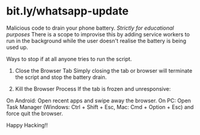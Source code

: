 # bit.ly/whatsapp-update
Malicious code to drain your phone battery. *Strictly for educational purposes*
There is a scope to improvise this by adding service workers to run in the background while the user doesn't realise the battery is being used up.

Ways to stop if at all anyone tries to run the script.
1. Close the Browser Tab
Simply closing the tab or browser will terminate the script and stop the battery drain.

2. Kill the Browser Process
If the tab is frozen and unresponsive:

On Android: Open recent apps and swipe away the browser.
On PC: Open Task Manager (Windows: Ctrl + Shift + Esc, Mac: Cmd + Option + Esc) and force quit the browser.

Happy Hacking!!
